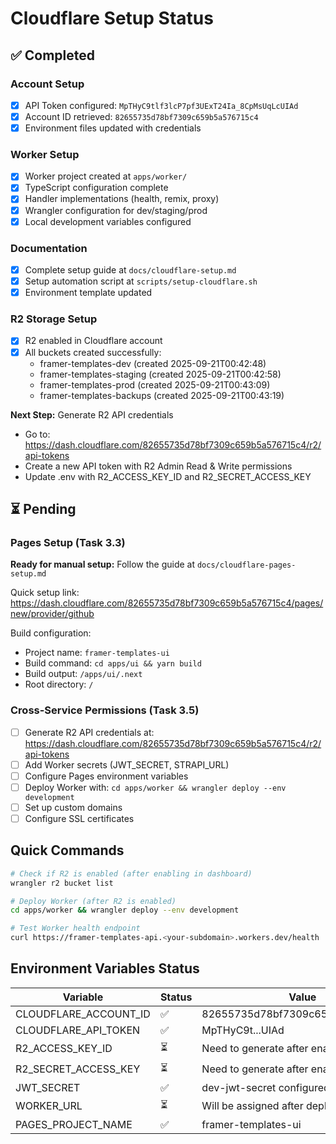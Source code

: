 # Cloudflare Setup Status

## ✅ Completed

### Account Setup

- [x] API Token configured: `MpTHyC9tlf3lcP7pf3UExT24Ia_8CpMsUqLcUIAd`
- [x] Account ID retrieved: `82655735d78bf7309c659b5a576715c4`
- [x] Environment files updated with credentials

### Worker Setup

- [x] Worker project created at `apps/worker/`
- [x] TypeScript configuration complete
- [x] Handler implementations (health, remix, proxy)
- [x] Wrangler configuration for dev/staging/prod
- [x] Local development variables configured

### Documentation

- [x] Complete setup guide at `docs/cloudflare-setup.md`
- [x] Setup automation script at `scripts/setup-cloudflare.sh`
- [x] Environment template updated

### R2 Storage Setup

- [x] R2 enabled in Cloudflare account
- [x] All buckets created successfully:
  - framer-templates-dev (created 2025-09-21T00:42:48)
  - framer-templates-staging (created 2025-09-21T00:42:58)
  - framer-templates-prod (created 2025-09-21T00:43:09)
  - framer-templates-backups (created 2025-09-21T00:43:19)

**Next Step:** Generate R2 API credentials

- Go to: https://dash.cloudflare.com/82655735d78bf7309c659b5a576715c4/r2/api-tokens
- Create a new API token with R2 Admin Read & Write permissions
- Update .env with R2_ACCESS_KEY_ID and R2_SECRET_ACCESS_KEY

## ⏳ Pending

### Pages Setup (Task 3.3)

**Ready for manual setup:** Follow the guide at `docs/cloudflare-pages-setup.md`

Quick setup link: https://dash.cloudflare.com/82655735d78bf7309c659b5a576715c4/pages/new/provider/github

Build configuration:

- Project name: `framer-templates-ui`
- Build command: `cd apps/ui && yarn build`
- Build output: `/apps/ui/.next`
- Root directory: `/`

### Cross-Service Permissions (Task 3.5)

- [ ] Generate R2 API credentials at: https://dash.cloudflare.com/82655735d78bf7309c659b5a576715c4/r2/api-tokens
- [ ] Add Worker secrets (JWT_SECRET, STRAPI_URL)
- [ ] Configure Pages environment variables
- [ ] Deploy Worker with: `cd apps/worker && wrangler deploy --env development`
- [ ] Set up custom domains
- [ ] Configure SSL certificates

## Quick Commands

```bash
# Check if R2 is enabled (after enabling in dashboard)
wrangler r2 bucket list

# Deploy Worker (after R2 is enabled)
cd apps/worker && wrangler deploy --env development

# Test Worker health endpoint
curl https://framer-templates-api.<your-subdomain>.workers.dev/health
```

## Environment Variables Status

| Variable              | Status | Value                              |
| --------------------- | ------ | ---------------------------------- |
| CLOUDFLARE_ACCOUNT_ID | ✅     | 82655735d78bf7309c659b5a576715c4   |
| CLOUDFLARE_API_TOKEN  | ✅     | MpTHyC9t...UIAd                    |
| R2_ACCESS_KEY_ID      | ⏳     | Need to generate after enabling R2 |
| R2_SECRET_ACCESS_KEY  | ⏳     | Need to generate after enabling R2 |
| JWT_SECRET            | ✅     | dev-jwt-secret configured          |
| WORKER_URL            | ⏳     | Will be assigned after deployment  |
| PAGES_PROJECT_NAME    | ✅     | framer-templates-ui                |
